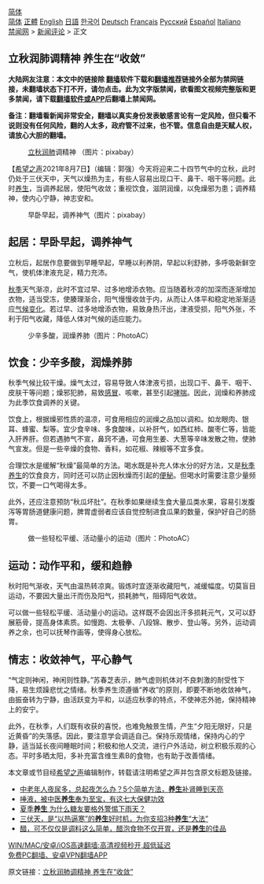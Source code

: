  <!-- 面包屑导航 --> <div class="breadcrumb"><!-- GTranslate: https://gtranslate.io/ -->  <div class="switcher notranslate">  <div class="selected">  <a href="#" onclick="return false;"> 简体</a>  </div>  <div class="option">  <a href="https://www.bannedbook.org" onclick="doGTranslate('zh-CN|zh-CN');jQuery('div.switcher div.selected a').html(jQuery(this).html());return false;" title="简体中文" class="nturl selected"> 简体</a>  <a href="https://www.bannedbook.org/zh-tw/" onclick="doGTranslate('zh-CN|zh-TW');jQuery('div.switcher div.selected a').html(jQuery(this).html());return false;" title="繁體中文" class="nturl"> 正體</a>  <a href="https://www.bannedbook.org/en/" onclick="doGTranslate('zh-CN|en');jQuery('div.switcher div.selected a').html(jQuery(this).html());return false;" title="English" class="nturl"> English</a>  <a href="https://www.bannedbook.org/ja/" onclick="doGTranslate('zh-CN|ja');jQuery('div.switcher div.selected a').html(jQuery(this).html());return false;" title="日本語" class="nturl"> 日語</a>  <a href="https://www.bannedbook.org/ko/" onclick="doGTranslate('zh-CN|ko');jQuery('div.switcher div.selected a').html(jQuery(this).html());return false;" title="한국어" class="nturl"> 한국어</a>  <a href="https://www.bannedbook.org/de/" onclick="doGTranslate('zh-CN|de');jQuery('div.switcher div.selected a').html(jQuery(this).html());return false;" title="Deutsch" class="nturl"> Deutsch</a>  <a href="https://www.bannedbook.org/fr/" onclick="doGTranslate('zh-CN|fr');jQuery('div.switcher div.selected a').html(jQuery(this).html());return false;" title="Français" class="nturl"> Français</a>  <a href="https://www.bannedbook.org/ru/" onclick="doGTranslate('zh-CN|ru');jQuery('div.switcher div.selected a').html(jQuery(this).html());return false;" title="Русский" class="nturl"> Русский</a>  <a href="https://www.bannedbook.org/es/" onclick="doGTranslate('zh-CN|es');jQuery('div.switcher div.selected a').html(jQuery(this).html());return false;" title="Español" class="nturl"> Español</a>  <a href="https://www.bannedbook.org/it/" onclick="doGTranslate('zh-CN|it');jQuery('div.switcher div.selected a').html(jQuery(this).html());return false;" title="Italiano" class="nturl"> Italiano</a>  </div>  </div>      <div class='breadcrumb-sub'><!-- Breadcrumb NavXT 6.3.0 --> <a href="https://www.bannedbook.org/" class="home">禁闻网</a> &gt; <a href="https://www.bannedbook.org/bnews/comments/" class="category">新闻评论</a> &gt; 正文</div></div><h2>立秋润肺调精神 养生在“收敛”</h2> <p class="notice"><b>大陆网友注意：本文中的链接除 <a href="https://github.com/bannedbook/fanqiang" >翻墙</a>软件下载和<a href="https://github.com/killgcd/justmysocks/blob/master/README.md">翻墙推荐</a>链接外全部为禁网链接，未翻墙状态下打不开，请勿点击。此为文字版禁闻，欲看图文视频完整版和更多禁闻，请下载<a href="https://github.com/bannedbook/fanqiang">翻墙软件或APP</a>后翻墙上禁闻网。</p><p>备注：翻墙看新闻非常安全，翻墙以真实身份发表敏感言论有一定风险，但只看不说则没有任何风险，翻的人太多，政府管不过来，也不管。信息自由是天赋人权，请放心大胆的翻墙。</b></p>  <div class="entry"> <figure><figcaption><a href="https://www.bannedbook.org/bnews/tag/%E7%AB%8B%E7%A7%8B/" class="st_tag internal_tag" rel="tag" title="标签 立秋 下的日志">立秋</a><a href="https://www.bannedbook.org/bnews/tag/%E6%B6%A6%E8%82%BA/" class="st_tag internal_tag" rel="tag" title="标签 润肺 下的日志">润肺</a>调精神 （图片：pixabay）</figcaption></figure> <p>【<span class='wp_keywordlink_affiliate'><a href="https://www.soundofhope.org" title="希望之声" target="_blank">希望之声</a></span>2021年8月7日】（编辑：郭强）今天将迎来二十四节气中的立秋，此时仍处于三伏天中，天气以燥热为主，有些人容易出现口干、鼻干、咽干等问题。此时<a href="https://www.bannedbook.org/bnews/tag/%e5%85%bb%e7%94%9f/" class="st_tag internal_tag" rel="tag" title="标签 养生 下的日志">养生</a>，当调养起居，使阳气收敛；重视饮食，滋阴润燥，以免燥邪为患；调养精神，使内心宁静，神志安和。</p> <figure><figcaption>早卧早起，调养神气（图片：pixabay）</figcaption></figure> <h2>起居：早卧早起，调养神气</h2> <p>立秋后，起居作息要做到早睡早起，早睡以利养阴，早起以利舒肺，多呼吸新鲜空气，使机体津液充足，精力充沛。</p> <p><a href="https://www.bannedbook.org/bnews/tag/%E7%A7%8B%E5%AD%A3/" class="st_tag internal_tag" rel="tag" title="标签 秋季 下的日志">秋季</a>天气渐凉，此时不宜过早、过多地增添衣物。应当随着秋凉的加深而逐渐增加衣物，适当受冻，使腠理渐合，阳气慢慢收敛于内，从而让人体平和稳定地渐渐适应<span class='wp_keywordlink'><a href="https://www.bannedbook.org/bnews/ssgc/20180904/993719.html" title="《魔鬼在统治着我们的世界(23)：环保主义(上)》" target="_blank">气候变化</a></span>。若过早、过多地增添衣物，易致身热汗出，津液受损，阳气外张，不利于阳气收藏，降低人体对气候的适应能力。</p>  <figure><figcaption>少辛多酸，润燥养肺（图片：PhotoAC）</figcaption></figure> <h2>饮食：少辛多酸，润燥养肺</h2> <p>秋季气候比较干燥。燥气太过，容易导致人体津液亏损，出现口干、鼻干、咽干、皮肤干等问题；燥邪犯肺，易致<a href="https://www.bannedbook.org/bnews/tag/%E6%84%9F%E5%86%92/" class="st_tag internal_tag" rel="tag" title="标签 感冒 下的日志">感冒</a>、咳嗽，甚至引起<a href="https://www.bannedbook.org/bnews/tag/%E5%93%AE%E5%96%98/" class="st_tag internal_tag" rel="tag" title="标签 哮喘 下的日志">哮喘</a>。因此，润燥和养肺成为此季饮食调养的关键。</p> <p>饮食上，根据燥邪性质的温凉，可食用相应的润燥之品加以调和。如龙眼肉、银耳、蜂蜜、梨等。宜少食辛味、多食酸味，以补肝气，如西红柿、酸枣仁等，皆能入肝养肝。但若遇肺气不宣，鼻窍不通，可食用生姜、大葱等辛味发散之物，使肺气宣发。但是一些辛燥的食物、香料，如花椒、辣椒等不宜多食。</p> <p>合理饮水是缓解“秋燥”最简单的方法。喝水既是补充人体水分的好方法，又是<a href="https://www.bannedbook.org/bnews/tag/%E7%A7%8B%E5%AD%A3%E5%85%BB%E7%94%9F/" class="st_tag internal_tag" rel="tag" title="标签 秋季养生 下的日志">秋季养生</a>的饮食良方，同时还可以防止因秋燥而引起的<a href="https://www.bannedbook.org/bnews/tag/%e4%be%bf%e7%a7%98/" class="st_tag internal_tag" rel="tag" title="标签 便秘 下的日志">便秘</a>。但喝水时需要注意少量频饮，不要一口气喝得太多。</p>  <p>此外，还应注意预防“秋瓜坏肚”。在秋季如果继续生食大量瓜类水果，容易引发腹泻等胃肠道健康问题，脾胃虚弱者应该自觉控制进食瓜果的数量，保护好自己的肠胃。</p> <figure><figcaption>做一些轻松平缓、活动量小的运动（图片：PhotoAC）</figcaption></figure> <h2>运动：动作平和，缓和趋静</h2> <p>秋时阳气渐收，天气由温热转凉爽。锻炼时宜逐渐收藏阳气，减缓幅度。切莫盲目运动，不要因大量出汗而伤及阳气，损耗肺气，阻碍阳气收敛。</p> <p>可以做一些轻松平缓、活动量小的运动。这样既不会因出汗多损耗元气，又可以舒展筋骨，提高身体素质。如慢跑、太极拳、八段锦、散步、登山等。另外，运动调养之余，也可以抚琴作画等，使得身心放松。</p>  <h2>情志：收敛神气，平心静气</h2> <p>“气定则神闲，神闲则性静。”苏春芝表示，肺气虚则机体对不良刺激的耐受性下降，易生烦躁悲忧之情绪。秋季养生须遵循“养收”的原则，即要不断地收敛神气，由振奋转为宁静，由活跃变为平和，以适应秋季的特点，不使神志外驰，保持精神上的安宁。</p> <p>此外，在秋季，人们既有收获的喜悦，也难免触景生情，产生“夕阳无限好，只是近黄昏”的失落感。因此，要注意学会调适自己。保持乐观情绪，保持内心的宁静，适当延长夜间睡眠时间；积极和他人交流，进行户外活动，树立积极乐观的心态。平时多晒太阳，多补充富含维生素B的食物，也有助于改善情绪。</p> <p>本文章或节目经<a href="https://www.bannedbook.org/bnews/tag/%e5%b8%8c%e6%9c%9b%e4%b9%8b%e5%a3%b0/" class="st_tag internal_tag" rel="tag" title="标签 希望之声 下的日志">希望之声</a>编辑制作，转载请注明希望之声并包含原文标题及链接。 </p>  <ul class='op-related-articles' title='相关阅读'> <li><a href='https://www.bannedbook.org/bnews/health/20210807/1601814.html' target='_blank'>中老年人夜尿多，总起夜怎么办？5个简单方法，<b>养生</b>补肾睡到天亮</a></li> <li><a href='https://www.bannedbook.org/bnews/health/20210807/1601813.html' target='_blank'>唾液，被中医<b>养生</b>奉为至宝，有这七大保健功效</a></li> <li><a href='https://www.bannedbook.org/bnews/health/20210805/1600642.html' target='_blank'>夏季<b>养生</b> 为什么糖友要格外警惕下雨天？</a></li> <li><a href='https://www.bannedbook.org/bnews/health/20210805/1600550.html' target='_blank'>三伏天，是“以热逼寒”的<b>养生</b>好时机，为你支招3种<b>养生</b>“大法”</a></li> <li><a href='https://www.bannedbook.org/bnews/health/20210803/1599394.html' target='_blank'>醋，可不仅仅是调料这么简单，醋泡食物不仅开胃，还是<b>养生</b>的佳品</a></li> </ul> <p class="texttj"> <a href="https://github.com/bannedbook/fanqiang/wiki/V2ray%E6%9C%BA%E5%9C%BA" target="_blank">WIN/MAC/安卓/iOS高速翻墙:高清视频秒开,超低延迟</a><br/> <a href="https://github.com/bannedbook/fanqiang/wiki/%E7%A6%81%E9%97%BB%E7%BD%91%E5%AE%89%E5%8D%93%E7%BF%BB%E5%A2%99%E6%96%B0%E9%97%BBAPP" target="_blank">免费PC翻墙、安卓VPN翻墙APP</a></p><p>原文链接：<a class="src_link"  href="https://www.soundofhope.org/post/532916" target="_blank">立秋润肺调精神 养生在“收敛”</a></p><a name='sharetosocial'></a>  <div style="margin-bottom:5px;padding-bottom:5px;clear:both"> <div id="archive-pix-1" class="banner-ads"> <!-- AuctionX Display platform tag START --> <div id="26318x728x90x621x_ADSLOT2" clicktrack="%%CLICK_URL_ESC%%"></div> <!-- AuctionX Display platform tag END --> </div> <div id="archive-pix-2" class="banner-ads"> <!-- AuctionX Display platform tag START --> <div id="26315x300x250x621x_ADSLOT2" clicktrack="%%CLICK_URL_ESC%%"></div> <!-- AuctionX Display platform tag END --> </div> </div>  <div id="archive-pix-1" class="banner-ads"> <!-- AuctionX Display platform tag START --> <div id="26318x728x90x621x_ADSLOT3" clicktrack="%%CLICK_URL_ESC%%"></div> <!-- AuctionX Display platform tag END --> </div> </div><!--END ENTRY--> 